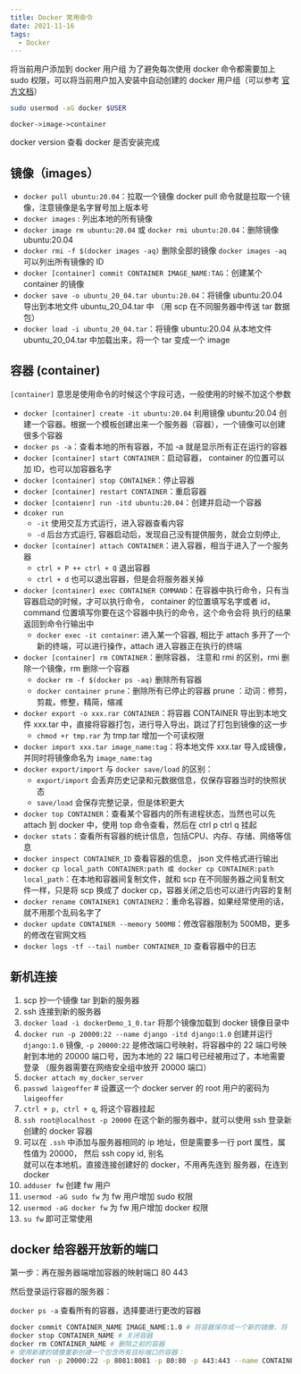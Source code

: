 ```yaml
---
title: Docker 常用命令
date: 2021-11-16
tags:
  - Docker
---
```


将当前用户添加到 docker 用户组
为了避免每次使用 docker 命令都需要加上 sudo 权限，可以将当前用户加入安装中自动创建的 docker 用户组（可以参考 [官方文档](https://docs.docker.com/engine/install/linux-postinstall/)）

``` sh
sudo usermod -aG docker $USER
```

`docker->image->container`

docker version 查看 docker 是否安装完成

## 镜像（images）

- `docker pull ubuntu:20.04`：拉取一个镜像 docker pull 命令就是拉取一个镜像，注意镜像是名字冒号加上版本号
- `docker images` : 列出本地的所有镜像
- `docker image rm ubuntu:20.04` 或 `docker rmi ubuntu:20.04`：删除镜像 ubuntu:20.04
- `docker rmi -f $(docker images -aq)` 删除全部的镜像 `docker images -aq` 可以列出所有镜像的 ID
- `docker [container] commit CONTAINER IMAGE_NAME:TAG`：创建某个 container  的镜像
- `docker save -o ubuntu_20_04.tar ubuntu:20.04`：将镜像 ubuntu:20.04 导出到本地文件 ubuntu_20_04.tar 中 （用 scp 在不同服务器中传送 tar 数据包）
- `docker load -i ubuntu_20_04.tar`：将镜像 ubuntu:20.04 从本地文件 ubuntu_20_04.tar 中加载出来，将一个 tar 变成一个 image

## 容器 (container)

`[container]` 意思是使用命令的时候这个字段可选，一般使用的时候不加这个参数

- `docker [container] create -it ubuntu:20.04` 利用镜像 ubuntu:20.04 创建一个容器。根据一个模板创建出来一个服务器（容器），一个镜像可以创建很多个容器
- `docker ps -a`：查看本地的所有容器，不加 -a 就是显示所有正在运行的容器
- `docker [container] start CONTAINER`：启动容器， container 的位置可以加 ID，也可以加容器名字
- `docker [container] stop CONTAINER`：停止容器
- `docker [container] restart CONTAINER`：重启容器
- `docker [contaienr] run -itd ubuntu:20.04`：创建并启动一个容器
- `dcoker run`
  - `-it` 使用交互方式运行，进入容器查看内容
  - `-d` 后台方式运行, 容器启动后，发现自己没有提供服务，就会立刻停止,
- `docker [container] attach CONTAINER`：进入容器，相当于进入了一个服务器
  - `ctrl + P ++ ctrl + Q` 退出容器
  - `ctrl + d` 也可以退出容器，但是会将服务器关掉
- `docker [container] exec CONTAINER COMMAND`：在容器中执行命令，只有当容器启动的时候，才可以执行命令， container 的位置填写名字或者 id，command 位置填写你要在这个容器中执行的命令，这个命令会将 执行的结果返回到命令行输出中
  - `docker exec -it container`: 进入某一个容器, 相比于 attach 多开了一个新的终端，可以进行操作，attach 进入容器正在执行的终端
- `docker [container] rm CONTAINER`：删除容器， 注意和 rmi 的区别，rmi 删除一个镜像，rm 删除一个容器
  - `docker rm -f $(docker ps -aq)` 删除所有容器
  - `docker container prune`：删除所有已停止的容器 prune ：动词：修剪，剪裁，修整，精简，缩减
- `docker export -o xxx.rar CONTAINER`：将容器 CONTAINER 导出到本地文件 xxx.tar 中，直接将容器打包，进行导入导出，跳过了打包到镜像的这一步
  - `chmod +r tmp.rar` 为 tmp.tar 增加一个可读权限
- `docker import xxx.tar image_name:tag`：将本地文件 xxx.tar 导入成镜像，并同时将镜像命名为 `image_name:tag`
- `docker export/import` 与 `docker save/load` 的区别：
  - `export/import` 会丢弃历史记录和元数据信息，仅保存容器当时的快照状态
  - `save/load` 会保存完整记录，但是体积更大
- `docker top CONTAINER`：查看某个容器内的所有进程状态，当然也可以先 attach 到 docker 中，使用 top 命令查看，然后在 ctrl p ctrl q 挂起
- `docker stats`：查看所有容器的统计信息，包括CPU、内存、存储、网络等信息
- `docker inspect CONTAINER_ID` 查看容器的信息， json 文件格式进行输出
- `docker cp local_path CONTAINER:path 或 docker cp CONTAINER:path local_path`：在本地和容器间复制文件，就和 scp 在不同服务器之间复制文件一样，只是将 scp 换成了 docker cp，容器关闭之后也可以进行内容的复制
- `docker rename CONTAINER1 CONTAINER2`：重命名容器，如果经常使用的话，就不用那个乱码名字了
- `docker update CONTAINER --memory 500MB`：修改容器限制为 500MB，更多的修改在官网文档
- `docker logs -tf --tail number CONTAINER_ID` 查看容器中的日志

## 新机连接

1. scp 抄一个镜像 tar 到新的服务器
2. ssh 连接到新的服务器
3. `docker load -i dockerDemo_1_0.tar` 将那个镜像加载到 docker 镜像目录中
4. `docker run -p 20000:22 --name django -itd django:1.0`  创建并运行 `django:1.0` 镜像, `-p 20000:22` 是修改端口号映射，将容器中的 22 端口号映射到本地的 20000 端口号，因为本地的 22 端口号已经被用过了，本地需要登录 （服务器需要在网络安全组中放开 20000 端口）
5. `docker attach my_docker_server`
6. `passwd laigeoffer` # 设置这一个 docker server 的 root 用户的密码为 `laigeoffer`
7. `ctrl + p, ctrl + q`, 将这个容器挂起
8. `ssh root@localhost -p 20000` 在这个新的服务器中，就可以使用 ssh 登录新创建的 docker 容器
9. 可以在 `.ssh` 中添加与服务器相同的 ip 地址，但是需要多一行 port 属性，属性值为 20000， 然后 ssh copy id, 别名  
   就可以在本地机，直接连接创建好的 docker，不用再先连到 服务器，在连到 docker
10. `adduser fw` 创建 fw 用户
11. `usermod -aG sudo fw` 为 fw 用户增加 sudo 权限
12. `usermod -aG docker fw` 为 fw 用户增加 docker 权限
13. `su fw` 即可正常使用

## docker 给容器开放新的端口

第一步：再在服务器端增加容器的映射端口 80 443

然后登录运行容器的服务器：

`docker ps -a` 查看所有的容器，选择要进行更改的容器

``` sh 
docker commit CONTAINER_NAME IMAGE_NAME:1.0 # 将容器保存成一个新的镜像，将 container name 和 IAMGENAME 换成容器和镜像的名字
docker stop CONTAINER_NAME # 关闭容器
docker rm CONTAINER_NAME # 删除之前的容器
# 使用新建的镜像重新创建一个包含所有目标端口的容器：
docker run -p 20000:22 -p 8081:8081 -p 80:80 -p 443:443 --name CONTAINER_NAME -itd IMAGE_NAME:1.0
```
